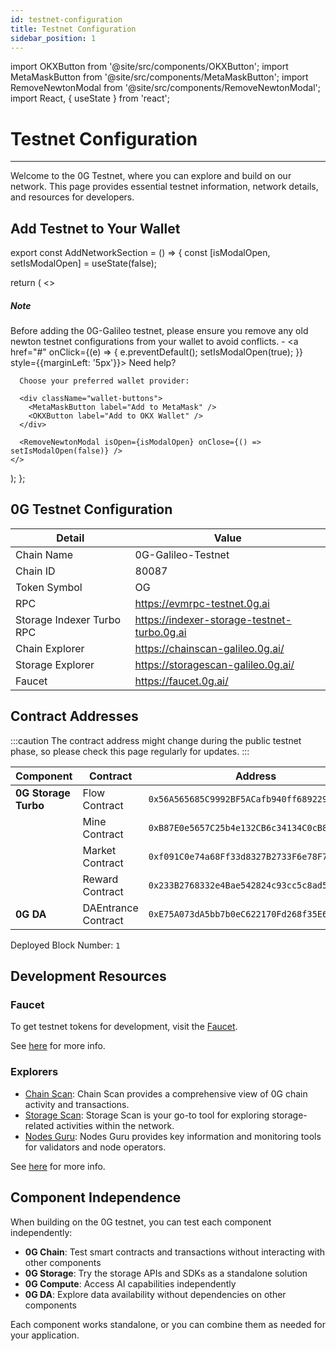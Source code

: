 ```yaml
---
id: testnet-configuration
title: Testnet Configuration
sidebar_position: 1
---
```


import OKXButton from '@site/src/components/OKXButton';
import MetaMaskButton from '@site/src/components/MetaMaskButton';
import RemoveNewtonModal from '@site/src/components/RemoveNewtonModal';
import React, { useState } from 'react';

# Testnet Configuration
---

Welcome to the 0G Testnet, where you can explore and build on our network. This page provides essential testnet information, network details, and resources for developers.

## Add Testnet to Your Wallet

export const AddNetworkSection = () => {
  const [isModalOpen, setIsModalOpen] = useState(false);

  return (
    <>
      <div className="admonition admonition-note alert alert--info">
        <div className="admonition-heading">
          <h5>
            Note
          </h5>
        </div>
        <div className="admonition-content">
          <p>
            Before adding the 0G-Galileo testnet, please ensure you remove any old newton testnet configurations from your wallet to avoid conflicts. -
            <a href="#" onClick={(e) => { e.preventDefault(); setIsModalOpen(true); }} style={{marginLeft: '5px'}}>
              Need help?
            </a>
          </p>
        </div>
      </div>

      Choose your preferred wallet provider:

      <div className="wallet-buttons">
        <MetaMaskButton label="Add to MetaMask" />
        <OKXButton label="Add to OKX Wallet" />
      </div>

      <RemoveNewtonModal isOpen={isModalOpen} onClose={() => setIsModalOpen(false)} />
    </>
  );
};

<AddNetworkSection />

<style>
  {`
    .wallet-buttons {
      display: flex;
      gap: 16px;
      margin-bottom: 24px;
    }
    
    @media (max-width: 768px) {
      .wallet-buttons {
        flex-direction: column;
      }
    }
  `}
</style>

## 0G Testnet Configuration

| Detail | Value |
|-------|-------|
| Chain Name | 0G-Galileo-Testnet |
| Chain ID | 80087 |
| Token Symbol | OG |
| RPC | https://evmrpc-testnet.0g.ai |
| Storage Indexer Turbo RPC | https://indexer-storage-testnet-turbo.0g.ai |
| Chain Explorer | https://chainscan-galileo.0g.ai/ |
| Storage Explorer | https://storagescan-galileo.0g.ai/ |
| Faucet | https://faucet.0g.ai/ |

## Contract Addresses

:::caution
The contract address might change during the public testnet phase, so please check this page regularly for updates. 
:::

| Component | Contract | Address |
|-----------|----------|---------|
| **0G Storage Turbo** | Flow Contract | `0x56A565685C9992BF5ACafb940ff68922980DBBC5` |
| | Mine Contract | `0xB87E0e5657C25b4e132CB6c34134C0cB8A962AD6` |
| | Market Contract | `0xf091C0e74a68Ff33d8327B2733F6e78F7BB9C827` |
| | Reward Contract | `0x233B2768332e4Bae542824c93cc5c8ad5d44517E` |
| **0G DA** | DAEntrance Contract | `0xE75A073dA5bb7b0eC622170Fd268f35E675a957B` |

Deployed Block Number: `1`

## Development Resources

### Faucet
To get testnet tokens for development, visit the [Faucet](https://faucet.0g.ai/).

See [here](/docs/build-with-0g/faucet) for more info.

### Explorers

- [Chain Scan](https://chainscan-galileo.0g.ai/): Chain Scan provides a comprehensive view of 0G chain activity and transactions.
- [Storage Scan](https://storagescan-galileo.0g.ai/): Storage Scan is your go-to tool for exploring storage-related activities within the network.
- [Nodes Guru](https://testnet.0g.explorers.guru/): Nodes Guru provides key information and monitoring tools for validators and node operators.
  
See [here](/docs/build-with-0g/explorer) for more info.

## Component Independence 

When building on the 0G testnet, you can test each component independently:

- **0G Chain**: Test smart contracts and transactions without interacting with other components
- **0G Storage**: Try the storage APIs and SDKs as a standalone solution
- **0G Compute**: Access AI capabilities independently 
- **0G DA**: Explore data availability without dependencies on other components

Each component works standalone, or you can combine them as needed for your application.